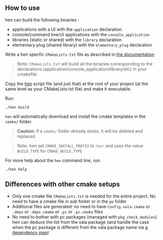 ## How to use

hen can build the following binaries : 
   - applications with a UI with the `application` declaration
   - console/command line/cli applications with the `console_application`
   - libraries (static or shared) with the `library` declaration
   - elementary plug (shared library) with the `elementary_plug` declaration

Write a hen specfic `CMakeLists.txt` file as described in [the documentation](docs/doc.md)

> Note: `CMakeLists.txt` will build all the binaries corresponding to the declarations (application/console_application/library/etc) in your cmakefile

Copy the [hen](/cmake/hen) script file (and just that) at the root of your project (at the same level as your CMakeLists.txt file) and make it executable.

Run:
```shell 
./hen build
```

`hen` will automatically download and install the cmake templates in the `cmake/` folder.
> **Caution:** if a  `cmake/` folder already exists, it will be deleted and replaced.

> Note: hen set `CMAKE_INSTALL_PREFIX` to `/usr` and uses the value `BUILD_TYPE` for `CMAKE_BUILD_TYPE`

For more help about the `hen` command line, run:
```shell
./hen help
``` 

## Differences with other cmake setups
- Only one cmake file `CMakeLists.txt` is needed for the entire project. No need to have a cmake file in sub folder or in the `po` folder
-  Additional files are generated: no need to have `Config.vala.cmake` or `.deps` or `.deps.cmake` or `.pc` or `.pc.cmake` files
-  No need to bother with pc packages (managed with `pkg_check_modules`). hen can deduce the list from the vala package (and handle the case when the pc package is different from the vala package name via [a dependency map](docs/dependencies.md))  

